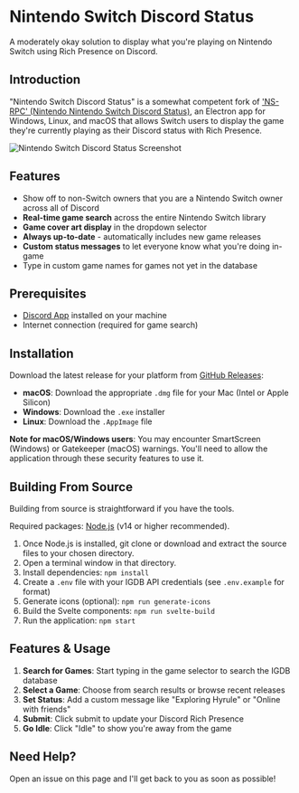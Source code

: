 # Nintendo Switch Discord Status
A moderately okay solution to display what you're playing on Nintendo Switch using Rich Presence on Discord.

## Introduction
"Nintendo Switch Discord Status" is a somewhat competent fork of ['NS-RPC' (Nintendo Nintendo Switch Discord Status)](https://github.com/Da532/NS-RPC), an Electron app for Windows, Linux, and macOS that allows Switch users to display
the game they're currently playing as their Discord status with Rich Presence.


![Nintendo Switch Discord Status Screenshot](https://i.imgur.com/PFOYhIX.png)

## Features
* Show off to non-Switch owners that you are a Nintendo Switch owner across all of Discord
* **Real-time game search** across the entire Nintendo Switch library
* **Game cover art display** in the dropdown selector
* **Always up-to-date** - automatically includes new game releases
* **Custom status messages** to let everyone know what you're doing in-game
* Type in custom game names for games not yet in the database

## Prerequisites
* [Discord App](https://discordapp.com) installed on your machine
* Internet connection (required for game search)

## Installation
Download the latest release for your platform from [GitHub Releases](https://github.com/skol-pro/Nintendo-Switch-Discord-Status/releases):

* **macOS**: Download the appropriate `.dmg` file for your Mac (Intel or Apple Silicon)
* **Windows**: Download the `.exe` installer
* **Linux**: Download the `.AppImage` file

**Note for macOS/Windows users**: You may encounter SmartScreen (Windows) or Gatekeeper (macOS) warnings. You'll need to allow the application through these security features to use it.

## Building From Source
Building from source is straightforward if you have the tools.

Required packages: [Node.js](https://nodejs.org/) (v14 or higher recommended).

1. Once Node.js is installed, git clone or download and extract the source files to your chosen directory.
2. Open a terminal window in that directory.
3. Install dependencies: `npm install`
4. Create a `.env` file with your IGDB API credentials (see `.env.example` for format)
5. Generate icons (optional): `npm run generate-icons`
6. Build the Svelte components: `npm run svelte-build`
7. Run the application: `npm start`

## Features & Usage
1. **Search for Games**: Start typing in the game selector to search the IGDB database
2. **Select a Game**: Choose from search results or browse recent releases
3. **Set Status**: Add a custom message like "Exploring Hyrule" or "Online with friends"
4. **Submit**: Click submit to update your Discord Rich Presence
5. **Go Idle**: Click "Idle" to show you're away from the game

## Need Help?
Open an issue on this page and I'll get back to you as soon as possible!  
